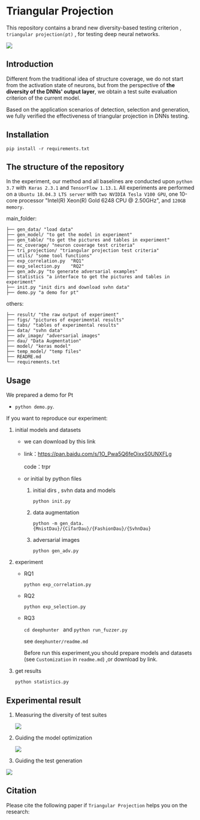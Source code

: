 # Triangular Projection

This repository contains a  brand new diversity-based testing criterion , `triangular projection(pt)` , for testing deep neural networks.

![](https://cdn.mathpix.com/snip/images/hQQFvFCoS3u90fO9xdCGukp_OwXzb3jxafs0_qjU2p8.original.fullsize.png)

## Introduction

Different from the traditional idea of structure coverage, we do not start from the activation state of neurons, but from the perspective of **the diversity of the DNNs' output layer**, we obtain a test suite evaluation criterion of the current model.

Based on the application scenarios of detection, selection and generation, we fully verified the effectiveness of triangular projection in DNNs testing.

## Installation

```
pip install -r requirements.txt
```

## The structure of the repository

In the experiment, our method and all baselines are conducted upon `python 3.7` with` Keras 2.3.1` and  `TensorFlow 1.13.1`. All experiments are performed on a `Ubuntu 18.04.3 LTS server` with `two NVIDIA Tesla V100 GPU`, one 10-core processor "Intel(R) Xeon(R) Gold 6248 CPU @ 2.50GHz", and `120GB memory`.

main_folder:

```
├── gen_data/ "load data"
├── gen_model/ "to get the model in experiment" 
├── gen_table/ "to get the pictures and tables in experiment"
├── nc_coverage/ "neuron coverage test criteria"
├── tri_projection/ "triangular projection test criteria"
├── utils/ "some tool functions"
├── exp_correlation.py  "RQ1"
├── exp_selection.py	"RQ2"
├── gen_adv.py "to generate adversarial examples"
├── statistics "a interface to get the pictures and tables in experiment"
├── init.py "init dirs and download svhn data"
├── demo.py "a demo for pt"
```

others:

```
├── result/ "the raw output of experiment"
├── figs/ "pictures of experimental results"
├── tabs/ "tables of experimental results"
├── data/ "svhn data"
├── adv_image/ "adversarial images"
├── dau/ "Data Augmentation"
├── model/ "keras model"
├── temp_model/ "temp files"
├── README.md
└── requirements.txt
```

## Usage

We prepared a demo for Pt

- `python demo.py`.

If you want to reproduce our experiment:

1. initial  models and datasets

   - we can download by this link

   - link：https://pan.baidu.com/s/1O_Pwa5Q6feOixxS0UNXFLg 

     code：trpr

   - or initial  by python files

     1. initial dirs , svhn data and models

        `python init.py`

     2. data augmentation

        `python -m gen_data.{MnistDau}/{CifarDau}/{FashionDau}/{SvhnDau}`

     3. adversarial images

        `python gen_adv.py`

3. experiment

   - RQ1

     `python exp_correlation.py`

   - RQ2

     `python exp_selection.py`

   - RQ3

     `cd deephunter ` and `python run_fuzzer.py`

     see `deephunter/readme.md`
     
     Before run this experiment,you should prepare models and datasets (see `Customization` in `readme.md`) ,or download by link.

4. get results

   `python statistics.py`

## Experimental result

1. Measuring the diversity of test suites

   ![](https://cdn.mathpix.com/snip/images/6VRLD-4u9SJp75SRO3eMT4d3QRiMcB-kmykRXvrTjE8.original.fullsize.png)

2. Guiding the model optimization

   ![](https://cdn.mathpix.com/snip/images/cs1wLPFK2TziDYQf3bE2mRxGvGPtmoXcZfV8X4zYfZ0.original.fullsize.png)

3. Guiding the test generation

![](https://cdn.mathpix.com/snip/images/Jq3CElY5jRUEPIz7dIE6-wgiroGtgJwoKR3qsmaQyhs.original.fullsize.png)

## Citation

Please cite the following paper if `Triangular Projection` helps you on the research:

```.

```

